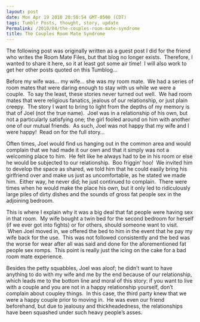 ```yaml
---
layout: post
date: Mon Apr 19 2010 20:50:54 GMT-0500 (CDT)
tags: Tumblr Posts, thought, story, update
Permalink: /2010/04/the-couples-room-mate-syndrome
title: The Couples Room Mate Syndrome
---
```


The following post was originally written as a guest post I did for the friend who writes the Room Mate Files, but that blog no longer exists.  Therefore, I wanted to share it here, so it at least got some air time!  I will also work to get her other posts quoted on this Tumblog…

Before my wife was… my wife… she was my room mate.  We had a series of room mates that were daring enough to stay with us while we were a couple.  To say the least, these stories never turned out well.  We had room mates that were religious fanatics, jealous of our relationship, or just plain creepy.  The story I want to bring to light from the depths of my memory is that of Joel (not the true name).  Joel was in a relationship of his own, but not a particularly satisfying one; the girl fooled around on him with another one of our mutual friends.  As such, Joel was not happy that my wife and I were happy!  Read on for the full story…

Often times, Joel would find us hanging out in the common area and would complain that we had made it our own and that it simply was not a welcoming place to him.  He felt like he always had to be in his room or else he would be subjected to our relationship.  Boo friggin’ hoo!  We invited him to develop the space as shared, we told him that he could easily bring his girlfriend over and make us just as uncomfortable, as he stated we made him.  Either way, he never did; he just continued to complain.  There were times when he would make the place his own, but it only led to ridiculously large piles of dirty dishes and the sounds of gross fat people sex in the adjoining bedroom.

This is where I explain why it was a big deal that fat people were having sex in that room.  My wife bought a twin bed for the second bedroom for herself (if we ever got into fights) or for others, should someone want to visit.  When Joel moved in, we offered the bed to him in the event that he pay my wife back for the use.  This was not followed consistently and the bed was the worse for wear after all was said and done for the aforementioned fat people sex romps.  This point is really just the icing on the cake for a bad room mate experience.

Besides the petty squabbles, Joel was aloof; he didn’t want to have anything to do with my wife and me by the end because of our relationship, which leads me to the bottom line and moral of this story: if you want to live with a couple and you are not in a happy relationship yourself, don’t complain about coupley things.  In this case, the third party knew that we were a happy couple prior to moving in.  He was even our friend beforehand, but due to jealousy and thickheadedness, the relationships have been squashed under such heavy people’s asses.
